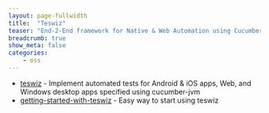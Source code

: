 ```yaml
---
layout: page-fullwidth
title:  "Teswiz"
teaser: "End-2-End framework for Native & Web Automation using Cucumber-jvm, Appium, Selenium WebDriver, Applitools & ReportPortal"
breadcrumb: true
show_meta: false
categories:
    - oss
---
```


* <a href="https://github.com/znsio/teswiz" target="_blank">teswiz</a> - Implement automated tests for Android & iOS apps, Web, and Windows desktop apps specified using cucumber-jvm
* <a href="https://github.com/znsio/getting-started-with-teswiz" target="_blank">getting-started-with-teswiz</a> - Easy way to start using teswiz
